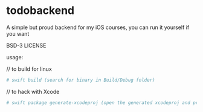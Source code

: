 # todobackend

A simple but proud backend for my iOS courses, you can run it yourself if you want

BSD-3 LICENSE

usage:

// to build for linux

```bash
# swift build (search for binary in Build/Debug folder)
```

// to hack with Xcode

```bash
# swift package generate-xcodeproj (open the generated xcodeproj and practice in coding)
```
